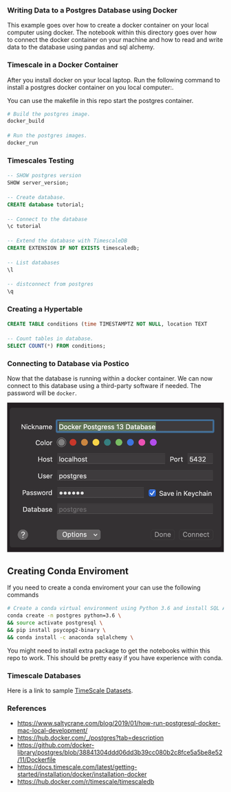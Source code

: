 ### Writing Data to a Postgres Database using Docker

This example goes over how to create a docker container on your local computer using docker. The notebook within this directory goes over how to connect the docker container on your machine and how to read and write data to the database using pandas and sql alchemy.

### Timescale in a Docker Container

After you install docker on your local laptop. Run the following command to install a postgres docker container on you local computer:.

You can use the makefile in this repo start the postgres container.

```Makefile
# Build the postgres image.
docker_build

# Run the postgres images.
docker_run

```

### Timescales Testing

```sql
-- SHOW postgres version
SHOW server_version;

-- Create database.
CREATE database tutorial;

-- Connect to the database
\c tutorial

-- Extend the database with TimescaleDB
CREATE EXTENSION IF NOT EXISTS timescaledb;

-- List databases
\l

-- distconnect from postgres
\q
```

### Creating a Hypertable

```sql
CREATE TABLE conditions (time TIMESTAMPTZ NOT NULL, location TEXT          NOT NULL, temperature DOUBLE PRECISION  NULL);

-- Count tables in database.
SELECT COUNT(*) FROM conditions;
```

### Connecting to Database via Postico

Now that the database is running within a docker container. We can now connect to this database using a third-party software if needed. The password will be `docker`.

![Images](Images/postico_image.png)

## Creating Conda Enviroment

If you need to create a conda enviroment your can use the following commands

```bash
# Create a conda virtual environment using Python 3.6 and install SQL Alchemy
conda create -n postgres python=3.6 \
&& source activate postgresql \
&& pip install psycopg2-binary \
&& conda install -c anaconda sqlalchemy \
```

You might need to install extra package to get the notebooks within this repo to work. This should be pretty easy if you have experience with conda.

### Timescale Databases

Here is a link to sample [TimeScale Datasets](https://docs.timescale.com/latest/tutorials/other-sample-datasets).

### References

- https://www.saltycrane.com/blog/2019/01/how-run-postgresql-docker-mac-local-development/
- https://hub.docker.com/_/postgres?tab=description
- https://github.com/docker-library/postgres/blob/38841304ddd06dd3b39cc080b2c8fce5a5be8e52/11/Dockerfile
- https://docs.timescale.com/latest/getting-started/installation/docker/installation-docker
- https://hub.docker.com/r/timescale/timescaledb
